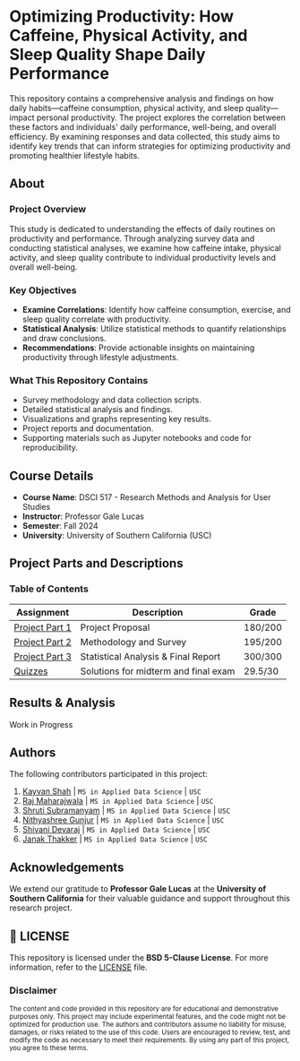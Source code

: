 <!-- # Optimizing Productivity: How Caffeine, Physical Activity, and Sleep Quality Shape Daily Performance
This repository contains detailed analyses, project documentation, and the complete workflow of our study. It includes data collection methodologies, statistical analysis code, and results visualizations. Additionally, it features the final reports for each project phase, solutions to quizzes, and references for replicating or building upon this research. 

## About
In this comprehensive study, we investigate the influence of daily habits specifically `caffeine consumption`, `physical activity`, and `sleep quality` on individuals' `productivity` levels. The research seeks to uncover patterns and correlations between these lifestyle factors and their impact on personal efficiency, well-being, and daily performance. By analyzing survey data and applying statistical methods, we aim to identify key trends that can guide individuals in optimizing their daily routines to maximize productivity and improve overall quality of life.

The findings from this research are designed to provide actionable insights for various stakeholders, including professionals, students, and health practitioners. Our goal is to inform strategies that encourage healthier lifestyle choices, better time management, and improved productivity, thus enhancing both personal and professional effectiveness. By understanding how these habits interact and contribute to performance, this study can serve as a resource for evidence-based recommendations and future research in productivity and lifestyle optimization.

### Why This Matters
Modern lifestyles often challenge individuals to balance work, study, and personal health. Factors like caffeine intake, physical activity, and sleep can significantly influence cognitive function, energy levels, mood, and productivity. By quantifying and analyzing these effects, we strive to equip individuals with the knowledge needed to make informed decisions about their routines. Our analysis also contributes to the broader field of behavioral science, emphasizing the importance of integrating healthy habits into daily life to promote sustainable productivity.

This research is an effort to bridge the gap between lifestyle habits and productivity outcomes, providing a data-driven approach to making practical and beneficial lifestyle adjustments.

## Results & Analysis
Under Work

### Course Details:
- **Course Name:** DSCI 517 - Research Methods and Analysis for User Studies
- **Instructor:** Professor Gale Lucas
- **Semester:** Fall 2024
- **University:** University of Southern California (USC)

> [!TIP]
> Before exploring the materials, take a moment to review the license and disclaimer for responsible utilization. The repository covers various topics, providing valuable insights and direct access to the resources.

### Table of contents
| Assignment |  Description                 | Grade |
|------------|-------------------------------| ----- |
| [Project Part 1](/project-part-1/) | Project Proposal | 180/200 |
| [Project Part 2](/project-part-2/) | Methodology and Survey | 195/200 |
| [Project Part 3](/project-part-3/) | Statistical Analysis & Final Report | 300/300 |
| --- | --- |
| [Quizzes](/quizzes/) | Solutions for midterm and final exam | 29.5/30 |

> [!CAUTION]
> Please note that this repository serves as a reference guide and should be utilized as a tool for learning and comprehension. It's paramount to refrain from engaging in any activities associated with plagiarism. Embrace the wealth of knowledge herein to enhance your understanding and augment your skill set in the field of user studies using statistics.

> [!NOTE]
> Overall Grade: `A`

## Authors
1. [Kayvan Shah](https://github.com/KayvanShah1) | `MS in Applied Data Science` | `USC`
2. [Raj Maharajwala]() | `MS in Applied Data Science` | `USC`
3. [Shruti Subramanyam]() | `MS in Applied Data Science` | `USC`
4. [Nithyashree Gunjur]() | `MS in Applied Data Science` | `USC`
5. [Shivani Devaraj]() | `MS in Applied Data Science` | `USC`
6. [Janak Thakker]() | `MS in Applied Data Science` | `USC`

### Acknowledgements
We thank `Professor Gale Lucas` at the `University of Southern California` for guidance.

## 🪪 LICENSE
This repository is licensed under the `BSD 5-Clause` License. See the [LICENSE](LICENSE) file for details.

#### Disclaimer
<sub>
The content and code provided in this repository are for educational and demonstrative purposes only. The project may contain experimental features, and the code might not be optimized for production environments. The authors and contributors are not liable for any misuse, damages, or risks associated with the use of this code. Users are advised to review, test, and modify the code to suit their specific use cases and requirements. By using any part of this project, you agree to these terms.
</sub> -->


# Optimizing Productivity: How Caffeine, Physical Activity, and Sleep Quality Shape Daily Performance

This repository contains a comprehensive analysis and findings on how daily habits—caffeine consumption, physical activity, and sleep quality—impact personal productivity. The project explores the correlation between these factors and individuals' daily performance, well-being, and overall efficiency. By examining responses and data collected, this study aims to identify key trends that can inform strategies for optimizing productivity and promoting healthier lifestyle habits.

## About

### Project Overview
This study is dedicated to understanding the effects of daily routines on productivity and performance. Through analyzing survey data and conducting statistical analyses, we examine how caffeine intake, physical activity, and sleep quality contribute to individual productivity levels and overall well-being.

### Key Objectives
- **Examine Correlations**: Identify how caffeine consumption, exercise, and sleep quality correlate with productivity.
- **Statistical Analysis**: Utilize statistical methods to quantify relationships and draw conclusions.
- **Recommendations**: Provide actionable insights on maintaining productivity through lifestyle adjustments.

### What This Repository Contains
- Survey methodology and data collection scripts.
- Detailed statistical analysis and findings.
- Visualizations and graphs representing key results.
- Project reports and documentation.
- Supporting materials such as Jupyter notebooks and code for reproducibility.

## Course Details
- **Course Name**: DSCI 517 - Research Methods and Analysis for User Studies
- **Instructor**: Professor Gale Lucas
- **Semester**: Fall 2024
- **University**: University of Southern California (USC)

## Project Parts and Descriptions

### Table of Contents
| Assignment | Description | Grade |
|------------|-------------|-------|
| [Project Part 1](/project-part-1/) | Project Proposal | 180/200 |
| [Project Part 2](/project-part-2/) | Methodology and Survey | 195/200 |
| [Project Part 3](/project-part-3/) | Statistical Analysis & Final Report | 300/300 |
| [Quizzes](/quizzes/) | Solutions for midterm and final exam | 29.5/30 |

## Results & Analysis
<!-- Our analysis revealed significant insights into how lifestyle choices affect productivity:

- **Caffeine Impact**: Regular moderate caffeine intake showed a positive correlation with productivity levels.
- **Physical Activity**: Consistent exercise was linked to higher productivity and improved focus throughout the day.
- **Sleep Quality**: Better sleep quality correlated strongly with higher energy levels and better performance on daily tasks. -->
Work in Progress

<!-- ### Visualizations
Visual representations of data and analysis can be found in the [Visualizations](./visualizations/) folder. -->

## Authors
The following contributors participated in this project:

1. [Kayvan Shah](https://github.com/KayvanShah1) | `MS in Applied Data Science` | `USC`
2. [Raj Maharajwala]() | `MS in Applied Data Science` | `USC`
3. [Shruti Subramanyam]() | `MS in Applied Data Science` | `USC`
4. [Nithyashree Gunjur]() | `MS in Applied Data Science` | `USC`
5. [Shivani Devaraj]() | `MS in Applied Data Science` | `USC`
6. [Janak Thakker]() | `MS in Applied Data Science` | `USC`

## Acknowledgements
We extend our gratitude to **Professor Gale Lucas** at the **University of Southern California** for their valuable guidance and support throughout this research project.

## 🪪 LICENSE
This repository is licensed under the **BSD 5-Clause License**. For more information, refer to the [LICENSE](LICENSE) file.

### Disclaimer
<sub> The content and code provided in this repository are for educational and demonstrative purposes only. This project may include experimental features, and the code might not be optimized for production use. The authors and contributors assume no liability for misuse, damages, or risks related to the use of this code. Users are encouraged to review, test, and modify the code as necessary to meet their requirements. By using any part of this project, you agree to these terms. </sub>